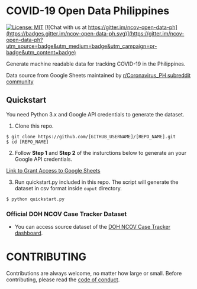 # COVID-19 Open Data Philippines

[![License: MIT](https://img.shields.io/badge/License-MIT-blue.svg)](https://raw.githubusercontent.com/altcoder/ncov-open-data-ph/master/LICENSE)
[![Chat with us at https://gitter.im/ncov-open-data-ph](https://badges.gitter.im/ncov-open-data-ph.svg)](https://gitter.im/ncov-open-data-ph?utm_source=badge&utm_medium=badge&utm_campaign=pr-badge&utm_content=badge)

Generate machine readable data for tracking COVID-19 in the Philippines. 

Data source from Google Sheets maintained by [r/Coronavirus_PH subreddit
community](https://docs.google.com/spreadsheets/d/1wdxIwD0b58znX4UrH6JJh_0IhnZP0YWn23Uqs7lHB6Q/edit#gid=0)

## Quickstart

You need Python 3.x and Google API credentials to generate the dataset.

1. Clone this repo.

```
$ git clone https://github.com/[GITHUB_USERNAME]/[REPO_NAME].git
$ cd [REPO_NAME]
```

2. Follow **Step 1** and **Step 2** of the insturctions below to generate
   an your Google API credentials.

[Link to Grant Access to Google Sheets](https://developers.google.com/sheets/api/quickstart/python)


3. Run quickstart.py included in this repo. The script will generate the dataset
   in csv format inside `ouput` directory.

```
$ python quickstart.py
```

### Official DOH NCOV Case Tracker Dataset
- You can access source dataset of the [DOH NCOV Case Tracker dashboard](https://ncovtracker.doh.gov.ph/). 

# CONTRIBUTING

Contributions are always welcome, no matter how large or small. Before contributing,
please read the [code of conduct](.github/CODE_OF_CONDUCT.md).
